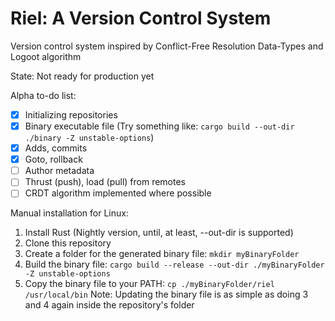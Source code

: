 # Riel: A Version Control System
Version control system inspired by Conflict-Free Resolution Data-Types and Logoot algorithm

State: Not ready for production yet

Alpha to-do list:
- [x] Initializing repositories
- [x] Binary executable file (Try something like: ```cargo build --out-dir ./binary -Z unstable-options```)
- [x] Adds, commits
- [X] Goto, rollback
- [ ] Author metadata
- [ ] Thrust (push), load (pull) from remotes
- [ ] CRDT algorithm implemented where possible

Manual installation for Linux:
1. Install Rust (Nightly version, until, at least, --out-dir is supported)
2. Clone this repository
3. Create a folder for the generated binary file: ```mkdir myBinaryFolder```
3. Build the binary file: ```cargo build --release --out-dir ./myBinaryFolder -Z unstable-options```
4. Copy the binary file to your PATH: ```cp ./myBinaryFolder/riel /usr/local/bin```
Note: Updating the binary file is as simple as doing 3 and 4 again inside the repository's folder
